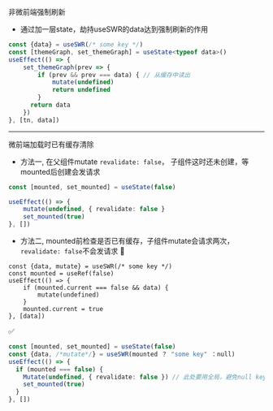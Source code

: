 非微前端强制刷新
- 通过加一层state，劫持useSWR的data达到强制刷新的作用
```ts
const {data} = useSWR(/* some key */)
const [themeGraph, set_themeGraph] = useState<typeof data>()
useEffect(() => {
	set_themeGraph(prev => {
		if (prev && prev === data) { // 从缓存中读出
			mutate(undefined)
			return undefined
		}
	  return data
	})
}, [tn, data])
```

---
微前端加载时已有缓存清除
- 方法一, 在父组件mutate `revalidate: false`， 子组件这时还未创建，等mounted后创建会发请求
```ts
const [mounted, set_mounted] = useState(false)

useEffect(() => {
	mutate(undefined, { revalidate: false }
	set_mounted(true)
}, [])
```

- 方法二, mounted前检查是否已有缓存，子组件mutate会请求两次， `revalidate: false`不会发请求
  🚫
```
const {data, mutate} = useSWR(/* some key */)
const mounted = useRef(false)
useEffect(() => { 
	if (mounted.current === false && data) {
		mutate(undefined)
	}
	mounted.current = true
}, [data])
```
✅
```ts
const [mounted, set_mounted] = useState(false)
const {data, /*mutate*/} = useSWR(mounted ？ "some key" ：null)
useEffect(() => {
  if (mounted === false) {
    Mutate(undefined, { revalidate: false }) // 此处要用全局，避免null key返回的mutate
    set_mounted(true)
  }
}, [])
```